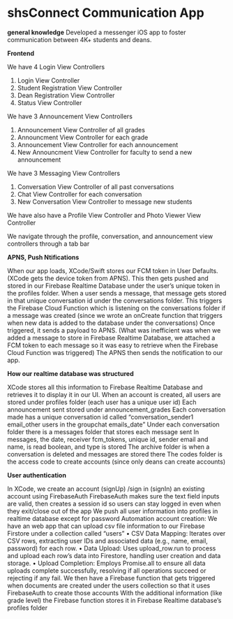 # shsConnect Communication App


**general knowledge**
Developed a messenger iOS app to foster communication between 4K+ students and deans.

**Frontend**

We have 4 Login View Controllers
1) Login View Controller
2) Student Registration View Controller
3) Dean Registration View Controller
4) Status View Controller

We have 3 Announcement View Controllers
1) Announcement View Controller of all grades
2) Announcment View Controller for each grade
3) Announcement View Controller for each announcement
4) New Announcment View Controller for faculty to send a new announcement

We have 3 Messaging View Controllers
1) Conversation View Controller of all past conversations
2) Chat View Controller for each conversation
3) New Conversation View Controller to message new students

We have also have a Profile View Controller and Photo Viewer View Controller

We navigate through the profile, conversation, and announcement view controllers through a tab bar

**APNS, Push Ntifications**

When our app loads, XCode/Swift stores our FCM token in User Defaults. (XCode gets the device token from APNS). This then gets pushed and stored in our Firebase Realtime Database under the user’s unique token in the profiles folder.
When a user sends a message, that message gets stored in that unique conversation id under the conversations folder. This triggers the Firebase Cloud Function which is listening on the conversations folder if a message was created (since we wrote an onCreate function that triggers when new data is added to the database under the conversations)
Once triggered, it sends a payload to APNS. (What was inefficient was when we added a message to store in Firebase Realtime Database, we attached a FCM token to each message so it was easy to retrieve when the Firebase Cloud Function was triggered)
The APNS then sends the notification to our app.
		
**How our realtime database was structured**

XCode stores all this information to Firebase Realtime Database and retrieves it to display it in our UI.
When an account is created, all users are stored under profiles folder (each user has a unique user id)
Each announcement sent stored under announcement_grades
Each conversation made has a unique conversation id called “conversation_sender1 email_other users in the groupchat emails_date”
Under each conversation folder there is a messages folder that stores each message sent
In messages, the date, receiver fcm_tokens, unique id, sender email and name, is read boolean, and type is stored
The archive folder is when a conversation is deleted and messages are stored there
The codes folder is the access code to create accounts (since only deans can create accounts)

**User authentication**

In XCode, we create an account (signUp) /sign in (signIn) an existing account using FirebaseAuth 
FirebaseAuth makes sure the text field inputs are valid, then creates a session id so users can stay logged in even when they exit/close out of the app
We push all user information into profiles in realtime database except for password
Automation account creation: 
We have an web app that can upload csv file information to our Firebase Firstore under a collection called “users”
	•	CSV Data Mapping: Iterates over CSV rows, extracting user IDs and associated data (e.g., name, email, password) for each row.
	•	Data Upload: Uses upload_row.run to process and upload each row’s data into Firestore, handling user creation and data storage.
	•	Upload Completion: Employs Promise.all to ensure all data uploads complete successfully, resolving if all operations succeed or rejecting if any fail.
We then have a Firebase function that gets triggered when documents are created under the users collection so that it uses FirebaseAuth to create those accounts
With the additional information (like grade level) the Firebase function stores it in Firebase Realtime database’s profiles folder 

